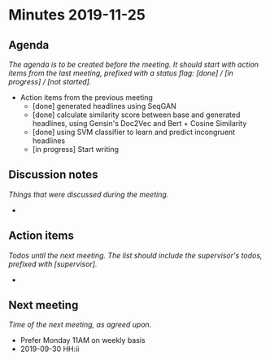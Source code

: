# Minutes 2019-11-25


## Agenda

_The agenda is to be created before the meeting. It should start with action items from the last meeting, prefixed with a status flag: [done] / [in progress] / [not started]._

  - Action items from the previous meeting
    * [done] generated headlines using SeqGAN
    * [done] calculate similarity score between base and generated headlines, using Gensin's Doc2Vec and Bert + Cosine Similarity
    * [done] using SVM classifier to learn and predict incongruent headlines
    * [in progress] Start writing

## Discussion notes

_Things that were discussed during the meeting._

  - 


## Action items

_Todos until the next meeting. The list should include the supervisor's todos, prefixed with [supervisor]._

  - 

## Next meeting

_Time of the next meeting, as agreed upon._
  - Prefer Monday 11AM on weekly basis
  - 2019-09-30 HH:ii